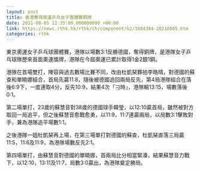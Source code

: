 ```yaml
---
layout: post
title: 香港奪得奧運乒乓女子團體賽銅牌
date: 2021-08-05 12:35:09.000000000 +08:00
link: https://news.rthk.hk/rthk/ch/component/k2/1604384-20210805.htm
categories: rthk
---
```


東京奧運女子乒乓球團體賽，港隊以場數3:1反勝德國，奪得銅牌，是港隊女子乒乓球隊歷來首面奧運獎牌，港隊在今屆奧運已累計取得1金2銀1銅。

港隊在首場雙打，陣容與過去數場比賽不同，改由杜凱琹夥拍李皓晴，對德國的蘇查和單曉娜組合，首局先贏11:8，隨後被德國追回兩局反先，第4局港隊組合在落後6:9下，一度連取4分，反先10:9，結果4次「刁時」，港隊輸13:15，場數落後0:1。

第二場單打，23歲的蘇慧音對38歲的德國球手韓瑩，以12:10贏首局，雖然被對方取回一局追平，但之後蘇慧音愈戰愈勇，以11:9，11:7連贏兩局，以局數3:1擊敗對手，兼為港隊追平場數1:1。

之後港隊一姐杜凱琹再上場，在第三場單打對德國的蘇查，杜凱琹直落三局贏11:5，11:6及11:9，為港隊場數反先2:1。

第四場單打，由蘇慧音對德國的單曉娜，首兩局比分相當緊湊，結果蘇慧音力戰下，以12:10，13:11及11:7，局數3:0贏出，為港隊奠定勝局。
